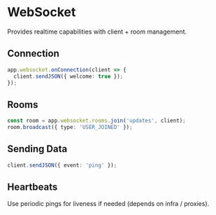 # WebSocket

Provides realtime capabilities with client + room management.

## Connection

```ts
app.websocket.onConnection(client => {
  client.sendJSON({ welcome: true });
});
```

## Rooms

```ts
const room = app.websocket.rooms.join('updates', client);
room.broadcast({ type: 'USER_JOINED' });
```

## Sending Data

```ts
client.sendJSON({ event: 'ping' });
```

## Heartbeats

Use periodic pings for liveness if needed (depends on infra / proxies).
